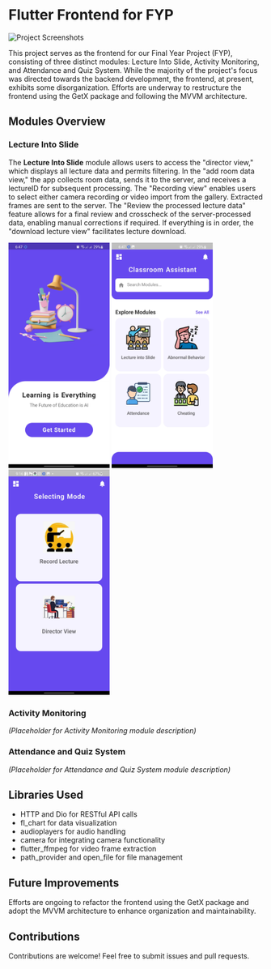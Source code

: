 # Flutter Frontend for FYP

![Project Screenshots](screenshots.jpg)

This project serves as the frontend for our Final Year Project (FYP), consisting of three distinct modules: Lecture Into Slide, Activity Monitoring, and Attendance and Quiz System. While the majority of the project's focus was directed towards the backend development, the frontend, at present, exhibits some disorganization. Efforts are underway to restructure the frontend using the GetX package and following the MVVM architecture.

## Modules Overview

### Lecture Into Slide

The **Lecture Into Slide** module allows users to access the "director view," which displays all lecture data and permits filtering. In the "add room data view," the app collects room data, sends it to the server, and receives a lectureID for subsequent processing. The "Recording view" enables users to select either camera recording or video import from the gallery. Extracted frames are sent to the server. The "Review the processed lecture data" feature allows for a final review and crosscheck of the server-processed data, enabling manual corrections if required. If everything is in order, the "download lecture view" facilitates lecture download.

<div>
  <img src="https://github.com/zetro-malik/FYP-Frontend-Flutter/blob/main/screenshots/lecture_into_slides/1.jpg" alt="Director View" width="200"/>
  <img src="https://github.com/zetro-malik/FYP-Frontend-Flutter/blob/main/screenshots/lecture_into_slides/2.jpg" alt="Add Room Data View" width="200"/>
  <img src="https://github.com/zetro-malik/FYP-Frontend-Flutter/blob/main/screenshots/lecture_into_slides/3.jpg" alt="Recording View" width="200"/>
</div>

### Activity Monitoring

*(Placeholder for Activity Monitoring module description)*

### Attendance and Quiz System

*(Placeholder for Attendance and Quiz System module description)*

## Libraries Used

- HTTP and Dio for RESTful API calls
- fl_chart for data visualization
- audioplayers for audio handling
- camera for integrating camera functionality
- flutter_ffmpeg for video frame extraction
- path_provider and open_file for file management

## Future Improvements

Efforts are ongoing to refactor the frontend using the GetX package and adopt the MVVM architecture to enhance organization and maintainability.

## Contributions

Contributions are welcome! Feel free to submit issues and pull requests.
